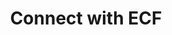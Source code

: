 ---
title: 'Connect with ECF'
shortname: 'Connect'
CTA: 'Contact Us'
caption: 'ECF wants to help coordinate projects and people in the ecosystem.'
draft: true
featured: true
weight: 3
---